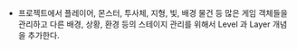 - 프로젝트에서 플레이어, 몬스터, 투사체, 지형, 빛, 배경 물건 등 많은 게임 객체들을 관리하고 다른 배경, 상황, 환경 등의 스테이지 관리를 위해서 Level 과 Layer 개념을 추가한다.